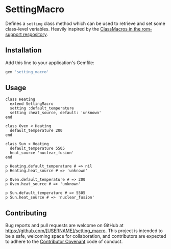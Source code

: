 # SettingMacro

Defines a `setting` class method which can be used to retrieve and set some
class-level veriables. Heavily inspired by the [ClassMacros in the rom-support
respository](https://github.com/rom-rb/rom-support/blob/31085bb9a02a68455f2a66dce1fa08fcfd937430/lib/rom/support/class_macros.rb).

## Installation

Add this line to your application's Gemfile:

```ruby
gem 'setting_macro'
```

## Usage

```
class Heating
  extend SettingMacro
  setting :default_temperature
  setting :heat_source, default: 'unknown'
end

class Oven < Heating
  default_temperature 200
end

class Sun < Heating
  default_temperature 5505
  heat_source 'nuclear_fusion'
end

p Heating.default_temperature # => nil
p Heating.heat_source # => 'unknown'

p Oven.default_temperature # => 200
p Oven.heat_source # => 'unknown'

p Sun.default_temperature # => 5505
p Sun.heat_source # => 'nuclear_fusion'
```


## Contributing

Bug reports and pull requests are welcome on GitHub at https://github.com/[USERNAME]/setting_macro. This project is intended to be a safe, welcoming space for collaboration, and contributors are expected to adhere to the [Contributor Covenant](http://contributor-covenant.org) code of conduct.

